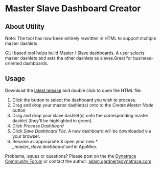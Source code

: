 # Master Slave Dashboard Creator

## About Utility
Note: The tool has now been entirely rewritten in HTML to support multiple master dashlets.

GUI based tool helps build Master / Slave dashboards. A user selects master dashlets and sets the other dashlets as slaves.Great for business-oriented dashboards.

## Usage
Download the [latest release](https://github.com/Dynatrace/Master-Slave-Dashboard-Creator/releases) and double click to open the HTML file.

1. Click the button to select the dashboard you wish to process.
2. Drag and drop your master dashlet(s) onto to the *Create Master Node* button
3. Drag and drop your slave dashlet(s) onto the corresponding master dashlet (they'll be highlighted in green).
3. Click *Process Dashboard*
4. Click *Save Dashboard File*. A new dashboard will be downloaded via your browser.
5. Rename as appropriate & open your new * *_master_slave.dashboard.xml* in AppMon.

Problems, issues or questions? Please post on the the [Dynatrace Community Forum](https://answers.dynatrace.com/spaces/148/index.html) or contact the author: adam.gardner@dynatrace.com
